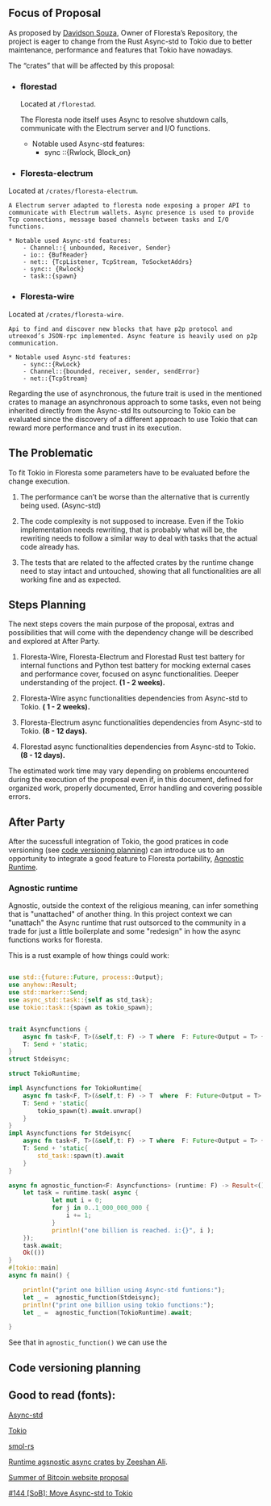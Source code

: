 ## Focus of Proposal

As proposed by [Davidson Souza](https://github.com/Davidson-Souza), Owner of Floresta’s Repository, the project is eager to change from the Rust Async-std to Tokio due to better maintenance, performance and features that Tokio have nowadays.

The “crates” that will be affected by this proposal:

* ### florestad 

    Located at `/florestad`.

    The Floresta node itself uses Async to resolve shutdown calls, communicate with the Electrum server and I/O functions.
		
    * Notable used Async-std features:
        - sync ::{Rwlock, Block_on}

* ### Floresta-electrum
Located at `/crates/floresta-electrum`.

    A Electrum server adapted to floresta node exposing a proper API to communicate with Electrum wallets. Async presence is used to provide Tcp connections, message based channels between tasks and I/O functions.
		
	* Notable used Async-std features:
        - Channel::{ unbounded, Receiver, Sender}
        - io:: {BufReader}
        - net:: {TcpListener, TcpStream, ToSocketAddrs}
        - sync:: {Rwlock}
        - task::{spawn}

* ### Floresta-wire
Located at `/crates/floresta-wire`.
    
    Api to find and discover new blocks that have p2p protocol and utreexod’s JSON-rpc implemented. Async feature is heavily used on p2p communication.

    * Notable used Async-std features:
        - sync::{RwLock}
        - Channel::{bounded, receiver, sender, sendError}
        - net::{TcpStream}

Regarding the use of asynchronous, the future trait is used in the mentioned crates to manage an asynchronous approach to some tasks, even not being inherited directly from the Async-std Its outsourcing to Tokio can be evaluated since the discovery of a different approach to use Tokio that can reward more performance and trust in its execution.

## The Problematic
To fit Tokio in Floresta some parameters have to be evaluated before the change execution.

1. The performance can’t be worse than the alternative that is currently being used.  (Async-std)

2. The code complexity is not supposed to increase. Even if the Tokio implementation needs rewriting, that is probably what will be, the rewriting needs to follow a similar way to deal with tasks that the actual code already has.
3. The tests that are related to the affected crates by the runtime change need to stay intact and untouched, showing that all functionalities are all working fine and as expected.

## Steps Planning
	
The next steps covers the main purpose of the proposal, extras and possibilities that will come with the dependency change will be described and explored at After Party. 

1. Floresta-Wire, Floresta-Electrum and Florestad Rust test battery for internal functions and Python test battery for mocking external cases and performance cover, focused on async functionalities. Deeper understanding of the project.
**(1 - 2 weeks).**

2. Floresta-Wire async functionalities dependencies from Async-std to Tokio. **( 1 - 2 weeks).**
3. Floresta-Electrum async functionalities dependencies from Async-std to Tokio. **(8 - 12 days).**
4. Florestad async functionalities dependencies from Async-std to Tokio. **(8 - 12 days).**
	
The estimated work time may vary depending on problems encountered during the execution of the proposal even if, in this document, defined for organized work, properly documented, Error handling and covering possible errors.

## After Party

After the sucessfull integration of Tokio, the good pratices in code versioning (see [code versioning planning](#code-versioning-planning)) can introduce us to an opportunity to integrate a good feature to Floresta portability, [Agnostic Runtime](#agnostic-runtime).

### Agnostic runtime

Agnostic, outside the context of the religious meaning, can infer something that is "unattached" of another thing. In this project context we can "unattach" the Async runtime that rust outsorced to the community in a trade for just a little boilerplate and some "redesign" in how the async functions works for floresta.

This is a rust example of how things could work:

```Rust

use std::{future::Future, process::Output};
use anyhow::Result;
use std::marker::Send;
use async_std::task::{self as std_task};
use tokio::task::{spawn as tokio_spawn};


trait Asyncfunctions {
    async fn task<F, T>(&self,t: F) -> T where  F: Future<Output = T> + Send + 'static,
    T: Send + 'static;
}
struct Stdeisync;

struct TokioRuntime;

impl Asyncfunctions for TokioRuntime{
    async fn task<F, T>(&self,t: F) -> T  where  F: Future<Output = T> + Send + 'static,
    T: Send + 'static{
        tokio_spawn(t).await.unwrap()
    }
}
impl Asyncfunctions for Stdeisync{
    async fn task<F, T>(&self,t: F) -> T where  F: Future<Output = T> + Send + 'static,
    T: Send + 'static{
        std_task::spawn(t).await
    }
}

async fn agnostic_function<F: Asyncfunctions> (runtime: F) -> Result<()> {
    let task = runtime.task( async {
            let mut i = 0;
            for j in 0..1_000_000_000 {
                i += 1;
            }
            println!("one billion is reached. i:{}", i );
    });
    task.await;
    Ok(())
}
#[tokio::main]
async fn main() {

    println!("print one billion using Async-std funtions:");
    let _ =  agnostic_function(Stdeisync);
    println!("print one billion using tokio functions:");
    let _ =  agnostic_function(TokioRuntime).await;

}

```

See that in `agnostic_function()` we can use the

## Code versioning planning

## Good to read (fonts):
[Async-std](https://async.rs/)

[Tokio](https://tokio.rs/Async)

[smol-rs](https://github.com/smol-rs/smol)

[Runtime agsnostic async crates by Zeeshan Ali](https://www.youtube.com/watch?v=w1vKAUor-4o).

[Summer of Bitcoin website proposal](https://www.summerofbitcoin.org/project-ideas-details/floresta/r/recCx3APdQ11FICfZ)

[#144 [SoB]: Move Async-std to Tokio](https://github.com/Davidson-Souza/Floresta/issues/144)